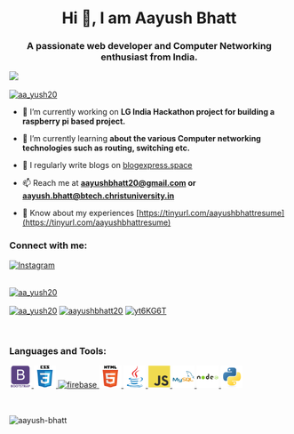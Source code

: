 <h1 align="center">Hi 👋, I am Aayush Bhatt</h1>
<h3 align="center">A passionate web developer and Computer Networking enthusiast from India.</h3>

<!-- <img src="/banner.png" alt="Banner" width="800" height="300" align="center" /> -->
<img src="https://storage.googleapis.com/gweb-uniblog-publish-prod/original_images/Dino_non-birthday_version.gif"/>
<p align="left"> <a href="https://twitter.com/aa_yush20" target="blank"><img src="https://img.shields.io/twitter/follow/aa_yush20?logo=twitter&style=for-the-badge" alt="aa_yush20" /></a> </p>

- 🔭 I’m currently working on **LG India Hackathon project for building a raspberry pi based project.**

- 🌱 I’m currently learning **about the various Computer networking technologies such as routing, switching etc.**

- 📝 I regularly write blogs on [blogexpress.space](https://blogexpress.space)

- 📫 Reach me at **aayushbhatt20@gmail.com or aayush.bhatt@btech.christuniversity.in**

- 📄 Know about my experiences [https://tinyurl.com/aayushbhattresume](https://tinyurl.com/aayushbhattresume)

<h3 align="left">Connect with me:</h3>
<a href="https://www.linkedin.com/in/aayush-bhatt20/">
    <img
     alt="Instagram"
     src="https://img.shields.io/badge/LinkedIn-0e76a8?logo=linkedin&logoColor=white&style=for-the-badge"
   />
 </a> 
 <br>
 <br>
<p align="left">
<a href="https://twitter.com/aa_yush20" target="blank"><img align="center" src="https://raw.githubusercontent.com/rahuldkjain/github-profile-readme-generator/master/src/images/icons/Social/twitter.svg" alt="aa_yush20" height="30" width="40" /></a>

<a href="https://instagram.com/aa_yush20" target="blank"><img align="center" src="https://raw.githubusercontent.com/rahuldkjain/github-profile-readme-generator/master/src/images/icons/Social/instagram.svg" alt="aa_yush20" height="30" width="40" /></a>
<a href="https://www.hackerrank.com/aayushbhatt20" target="blank"><img align="center" src="https://raw.githubusercontent.com/rahuldkjain/github-profile-readme-generator/master/src/images/icons/Social/hackerrank.svg" alt="aayushbhatt20" height="30" width="40" /></a>
<a href="https://discord.gg/yt6KG6T" target="blank"><img align="center" src="https://raw.githubusercontent.com/rahuldkjain/github-profile-readme-generator/master/src/images/icons/Social/discord.svg" alt="yt6KG6T" height="30" width="40" /></a>
</p>
<br>
<h3 align="left">Languages and Tools:</h3>
<p align="left"> <a href="https://getbootstrap.com" target="_blank"> <img src="https://raw.githubusercontent.com/devicons/devicon/master/icons/bootstrap/bootstrap-plain-wordmark.svg" alt="bootstrap" width="40" height="40"/> </a> 
<a href="https://www.w3schools.com/css/" target="_blank"> <img src="https://raw.githubusercontent.com/devicons/devicon/master/icons/css3/css3-original-wordmark.svg" alt="css3" width="40" height="40"/> </a> <a href="https://firebase.google.com/" target="_blank"> <img src="https://www.vectorlogo.zone/logos/firebase/firebase-icon.svg" alt="firebase" width="40" height="40"/> </a> <a href="https://www.w3.org/html/" target="_blank"> <img src="https://raw.githubusercontent.com/devicons/devicon/master/icons/html5/html5-original-wordmark.svg" alt="html5" width="40" height="40"/> </a> <a href="https://www.java.com" target="_blank"> <img src="https://raw.githubusercontent.com/devicons/devicon/master/icons/java/java-original.svg" alt="java" width="40" height="40"/> </a> <a href="https://developer.mozilla.org/en-US/docs/Web/JavaScript" target="_blank"> <img src="https://raw.githubusercontent.com/devicons/devicon/master/icons/javascript/javascript-original.svg" alt="javascript" width="40" height="40"/> </a> <a href="https://www.mysql.com/" target="_blank"> <img src="https://raw.githubusercontent.com/devicons/devicon/master/icons/mysql/mysql-original-wordmark.svg" alt="mysql" width="40" height="40"/> </a> <a href="https://nodejs.org" target="_blank"> <img src="https://raw.githubusercontent.com/devicons/devicon/master/icons/nodejs/nodejs-original-wordmark.svg" alt="nodejs" width="40" height="40"/> </a> <a href="https://www.python.org" target="_blank"> <img src="https://raw.githubusercontent.com/devicons/devicon/master/icons/python/python-original.svg" alt="python" width="40" height="40"/> </a></p>
<br>

<p><img align="center" src="https://github-readme-stats.vercel.app/api?username=aayush-bhatt&show_icons=true&locale=en" alt="aayush-bhatt" /></p>
</p>


<br>


